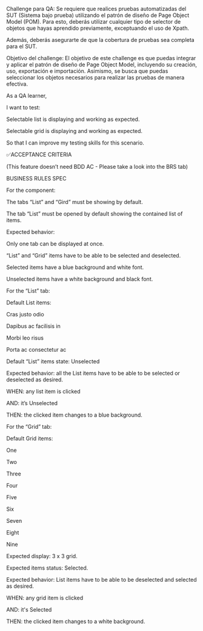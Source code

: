 Challenge para QA:
Se requiere que realices pruebas automatizadas del SUT (Sistema bajo prueba) utilizando el patrón de diseño de Page Object Model (POM). Para esto, deberás utilizar cualquier tipo de selector de objetos que hayas aprendido previamente, exceptuando el uso de Xpath.

Además, deberás asegurarte de que la cobertura de pruebas sea completa para el SUT.

Objetivo del challenge:
El objetivo de este challenge es que puedas integrar y aplicar el patrón de diseño de Page Object Model, incluyendo su creación, uso, exportación e importación. Asimismo, se busca que puedas seleccionar los objetos necesarios para realizar las pruebas de manera efectiva.

As a QA learner,

I want to test:

Selectable list is displaying and working as expected.

Selectable grid is displaying and working as expected.

So that I can improve my testing skills for this scenario.

✅ACCEPTANCE CRITERIA

(This feature doesn’t need BDD AC - Please take a look into the BRS tab)

BUSINESS RULES SPEC

For the component:

The tabs “List” and “Gird” must be showing by default.

The tab “List” must be opened by default showing the contained list of items.

Expected behavior:

Only one tab can be displayed at once.

“List” and “Grid” items have to be able to be selected and deselected.

Selected items have a blue background and white font.

Unselected items have a white background and black font.

For the “List” tab:

Default List items:

Cras justo odio

Dapibus ac facilisis in

Morbi leo risus

Porta ac consectetur ac

Default “List” items state: Unselected

Expected behavior: all the List items have to be able to be selected or deselected as desired. 

WHEN: any list item is clicked 

AND: it’s Unselected

THEN: the clicked item changes to a blue background. 

For the “Grid” tab:

Default Grid items:

One

Two

Three

Four

Five

Six

Seven

Eight

Nine

Expected display: 3 x 3 grid.

Expected items status: Selected.

Expected behavior: List items have to be able to be deselected and selected as desired.

WHEN: any grid item is clicked

AND: it's Selected

THEN: the clicked item changes to a white background. 